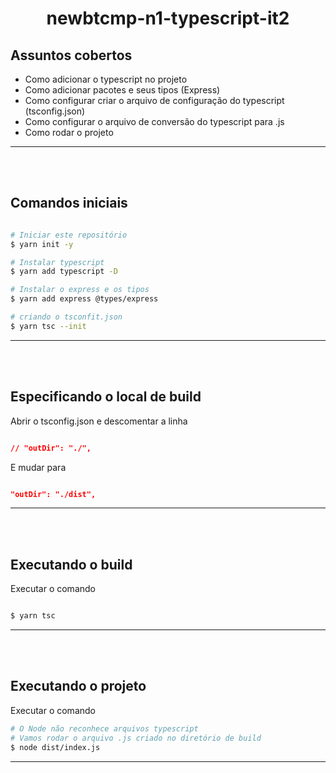 

<h1 align ="center">
	newbtcmp-n1-typescript-it2
</h1>



## Assuntos cobertos

- Como adicionar o typescript no projeto
- Como adicionar pacotes e seus tipos (Express)
- Como configurar criar o arquivo de configuração do typescript (tsconfig.json)
- Como configurar o arquivo de conversão do typescript para .js
- Como rodar o projeto

---
</br></br>

## Comandos iniciais

```bash

# Iniciar este repositório
$ yarn init -y

# Instalar typescript
$ yarn add typescript -D

# Instalar o express e os tipos
$ yarn add express @types/express

# criando o tsconfit.json
$ yarn tsc --init

```
---
</br></br>

## Especificando o local de build

Abrir o tsconfig.json e descomentar a linha

```json

// "outDir": "./",

```
E mudar para
```json

"outDir": "./dist",

```
---
</br></br>

## Executando o build

Executar o comando

```bash

$ yarn tsc

```
---
</br></br>

## Executando o projeto

Executar o comando

```bash
# O Node não reconhece arquivos typescript
# Vamos rodar o arquivo .js criado no diretório de build
$ node dist/index.js

```
---
</br></br>